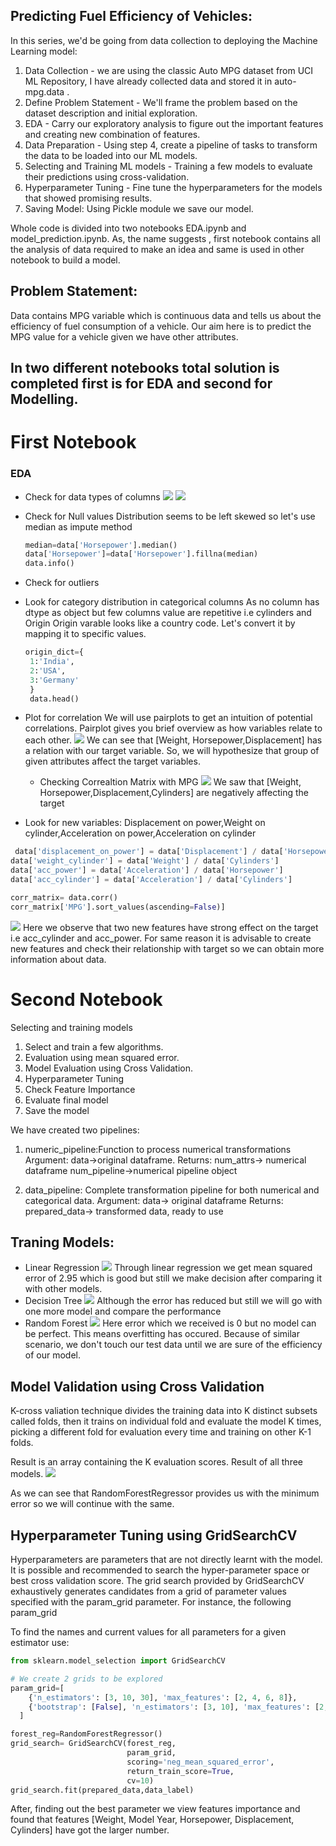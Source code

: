 ## Predicting Fuel Efficiency of Vehicles:
In this series, we'd be going from data collection to deploying the Machine Learning model:
1.	Data Collection - we are using the classic Auto MPG dataset from UCI ML Repository, I have already collected data and stored it in auto-mpg.data .
2.	Define Problem Statement - We'll frame the problem based on the dataset description and initial exploration.
3.	EDA - Carry our exploratory analysis to figure out the important features and creating new combination of features.
4.	Data Preparation - Using step 4, create a pipeline of tasks to transform the data to be loaded into our ML models.
5.	Selecting and Training ML models - Training a few models to evaluate their predictions using cross-validation.
6.	Hyperparameter Tuning - Fine tune the hyperparameters for the models that showed promising results.
7.	Saving Model: Using Pickle module we save our model.

Whole code is divided into two notebooks EDA.ipynb and model_prediction.ipynb. As, the name suggests , first notebook contains all the analysis of data required to make an idea and same is used in other notebook to build a model.

## Problem Statement:
Data contains MPG variable which is continuous data and tells us about the efficiency of fuel consumption of a vehicle.
Our aim here is to predict the MPG value for a vehicle given we have other attributes.

## In two different notebooks total solution is completed first is for EDA and second for Modelling.

# First Notebook

### EDA
* Check for data types of columns
  ![](/image/data_type.png)
  ![](/image/describe.png)

* Check for Null values
   Distribution seems to be left skewed so let's use median as impute method
   ```python
   median=data['Horsepower'].median()
   data['Horsepower']=data['Horsepower'].fillna(median)
   data.info()
   ```
* Check for outliers
* Look for category distribution in categorical columns
   As no column has dtype as object but few columns value are repetitive i.e cylinders and Origin
   Origin varable looks like a country code. Let's convert it by mapping it to specific values.
   ```python
   origin_dict={
    1:'India',
    2:'USA',
    3:'Germany'
    }
    data.head()
   ```
* Plot for correlation
   We will use pairplots to get an intuition of potential correlations. Pairplot gives you brief overview as how variables relate to each other.
   ![](/image/pairplot.png)
   We can see that [Weight, Horsepower,Displacement] has a relation with our target variable. So, we will hypothesize that group of given attributes affect the target            variables.
   * Checking Correaltion Matrix with MPG
    ![](/image/corr.png)
   We saw that [Weight, Horsepower,Displacement,Cylinders] are negatively affecting the target
* Look for new variables:
 Displacement on power,Weight on cylinder,Acceleration on power,Acceleration on cylinder
 
```python
 data['displacement_on_power'] = data['Displacement'] / data['Horsepower']
data['weight_cylinder'] = data['Weight'] / data['Cylinders']
data['acc_power'] = data['Acceleration'] / data['Horsepower']
data['acc_cylinder'] = data['Acceleration'] / data['Cylinders']

corr_matrix= data.corr()
corr_matrix['MPG'].sort_values(ascending=False)]
```
![](/image/new.png)
Here we observe that two new features have strong effect on the target i.e acc_cylinder and acc_power. For same reason it is advisable to create new features and check their relationship with target so we can obtain more information about data.

# Second Notebook

Selecting and training models

1) Select and train a few algorithms.
2) Evaluation using mean squared error.
3) Model Evaluation using Cross Validation.
4) Hyperparameter Tuning
5) Check Feature Importance
6) Evaluate final model
7) Save the model

We have created two pipelines:
1) numeric_pipeline:Function to process numerical transformations
                    Argument: data->original dataframe.
                    Returns: num_attrs-> numerical dataframe
                             num_pipeline->numerical pipeline object

2) data_pipeline: Complete transformation pipeline for both numerical and categorical data.
                  Argument: data-> original dataframe 
                  Returns: prepared_data-> transformed data, ready to use


## Traning Models:
* Linear Regression
 ![](/image/linear.png)
 Through linear regression we get mean squared error of 2.95 which is good but still we make decision after comparing it with other models. 
* Decision Tree
 ![](/image/tree.png)
 Although the error has reduced but still we will go with one more model and compare the performance
* Random Forest
 ![](/image/random.png)
Here error which we received is 0 but no model can be perfect. This means overfitting has occured. Because of similar scenario, we don't touch our test data until we are sure of the efficiency of our model.

## Model Validation using Cross Validation
K-cross valiation technique divides the training data into K distinct subsets called folds, then it trains on individual fold and evaluate the model K times, picking a different fold for evaluation every time and training on other K-1 folds.

Result is an array containing the K evaluation scores. Result of all three models.
![](/image/cross.png)

As we can see that RandomForestRegressor provides us with the minimum error so we will continue with the same.

## Hyperparameter Tuning using GridSearchCV

Hyperparameters are parameters that are not directly learnt with the model. It is possible and recommended to search the hyper-parameter space or best cross validation score. The grid search provided by GridSearchCV exhaustively generates candidates from a grid of parameter values specified with the param_grid parameter. For instance, the following param_grid

To find the names and current values for all parameters for a given estimator use:
```python
from sklearn.model_selection import GridSearchCV

# We create 2 grids to be explored
param_grid=[
    {'n_estimators': [3, 10, 30], 'max_features': [2, 4, 6, 8]},
    {'bootstrap': [False], 'n_estimators': [3, 10], 'max_features': [2, 3, 4]},
  ]

forest_reg=RandomForestRegressor()
grid_search= GridSearchCV(forest_reg,
                          param_grid,
                          scoring='neg_mean_squared_error',
                          return_train_score=True,
                          cv=10)
grid_search.fit(prepared_data,data_label)
```
After, finding out the best parameter we view features importance and found that  features [Weight, Model Year, Horsepower, Displacement, Cylinders] have got the larger number.


